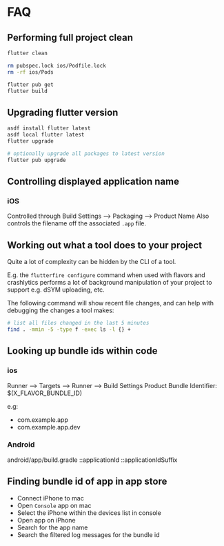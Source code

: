 # FAQ

## Performing full project clean

```sh
flutter clean

rm pubspec.lock ios/Podfile.lock
rm -rf ios/Pods

flutter pub get
flutter build
```

## Upgrading flutter version

```sh
asdf install flutter latest
asdf local flutter latest
flutter upgrade

# optionally upgrade all packages to latest version
flutter pub upgrade
```

## Controlling displayed application name

### iOS

Controlled through Build Settings --> Packaging --> Product Name
Also controls the filename off the associated `.app` file.

## Working out what a tool does to your project

Quite a lot of complexity can be hidden by the CLI of a tool.

E.g. the `flutterfire configure` command when used with flavors and crashlytics performs a lot of background manipulation of your project to support e.g. dSYM uploading, etc.

The following command will show recent file changes, and can help with debugging the changes a tool makes:

```sh
# list all files changed in the last 5 minutes
find . -mmin -5 -type f -exec ls -l {} +
```

## Looking up bundle ids within code

### ios

Runner --> Targets --> Runner --> Build Settings
Product Bundle Identifier: $(X_FLAVOR_BUNDLE_ID)

e.g:

- com.example.app
- com.example.app.dev

### Android

android/app/build.gradle
::applicationId
::applicationIdSuffix

## Finding bundle id of app in app store

- Connect iPhone to mac
- Open `Console` app on mac
- Select the iPhone within the devices list in console
- Open app on iPhone
- Search for the app name
- Search the filtered log messages for the bundle id
